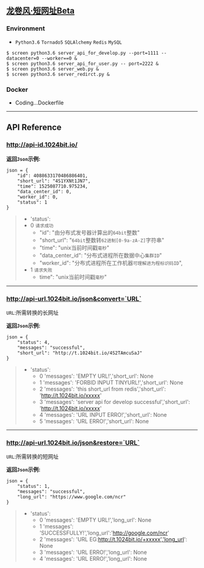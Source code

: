 
## [龙卷风·短网址Beta](http:tinyurl.1024bit.io)

### Environment
- `Python3.6` `Tornado5` `SQLAlchemy` `Redis` `MySQL`

```
$ screen python3.6 server_api_for_develop.py --port=1111 --datacenter=0 --worker==0 &
$ screen python3.6 server_api_for_user.py -- port=2222 &
$ screen python3.6 server_web.py &
$ screen python3.6 server_redirct.py &
```

### Docker
- Coding...Dockerfile

---

## API Reference

### http://api-id.1024bit.io/

**返回`Json`示例:**

```
json = {
	"id": 4088633170486886401,
	"short_url": "4S1YXNt1JN7",
	"time": 1525087710.975234,
	"data_center_id": 0,
	"worker_id": 0,
	"status": 1
}
```

> -  'status':
>	- 0 `请求成功`
>		- "id": "由分布式发号器计算出的`64bit`整数"
> 		- "short_url": "`64bit`整数转`62进制[0-9a-zA-Z]`字符串"
>		- "time": "unix当前时间戳`毫秒`"
>		- "data_center_id": "分布式进程所在数据中心`集群ID`"
> 		- "worker_id": "分布式进程所在工作机器`可理解进为程标识码ID`",
>	- 1 `请求失败`
>		- time": "unix当前时间戳`毫秒`"

---

### http://api-url.1024bit.io/json&convert=`URL`

`URL`:所需转换的长网址

**返回`Json`示例:**

```
json = {
	"status": 4,
	"messages": "successful",
	"short_url": "http://t.1024bit.io/4S2TAmcuSaJ"
}
```
> - 'status':
>	- 0 'messages': 'EMPTY URL!','short_url': None
>	- 1 'messages': 'FORBID INPUT TINYURL!','short_url': None
>	- 2 'messages': 'this short_url from redis','short_url': 'http://t.1024bit.io/xxxxx'
>	- 3 'messages': 'server api for develop successful','short_url': 'http://t.1024bit.io/xxxxx'
>	- 4 'messages': 'URL INPUT ERRO!','short_url': None
>	- 5 'messages': 'URL ERRO!','short_url': None

---

### http://api-url.1024bit.io/json&restore=`URL`

`URL`:所需转换的短网址

**返回`Json`示例:**

```
json = {
	"status": 1,
	"messages": "successful",
	"long_url": "https://www.google.com/ncr"
}
```
> - 'status':
>	- 0 'messages': 'EMPTY URL!','long_url': None
> 	- 1 'messages': 'SUCCESSFULLY!','long_url':'http://google.com/ncr'
> 	- 2 'messages': 'URL EG:http://t.1024bit.io/+xxxxx','long_url': None
>	- 3 'messages': 'URL ERRO!','long_url': None
>	- 4 'messages': 'URL ERRO!','long_url': None

